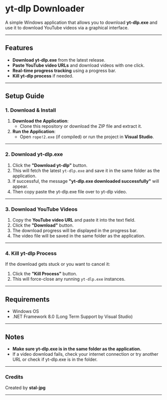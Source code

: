 # yt-dlp Downloader

A simple Windows application that allows you to download **yt-dlp.exe** and use it to download YouTube videos via a graphical interface.

---

## Features
- **Download yt-dlp.exe** from the latest release.
- **Paste YouTube video URLs** and download videos with one click.
- **Real-time progress tracking** using a progress bar.
- **Kill yt-dlp process** if needed.

---

## Setup Guide
### 1. Download & Install
1. **Download the Application**:
   - Clone this repository or download the ZIP file and extract it.
2. **Run the Application**:
   - Open `rope!2.exe` (if compiled) or run the project in **Visual Studio**.

---

### 2. Download yt-dlp.exe
1. Click the **"Download yt-dlp"** button.
2. This will fetch the latest `yt-dlp.exe` and save it in the same folder as the application.
3. If successful, the message **"yt-dlp.exe downloaded successfully"** will appear.
4. Then copy paste the yt-dlp.exe file over to yt-dlp video.

---

### 3. Download YouTube Videos
1. Copy the **YouTube video URL** and paste it into the text field.
2. Click the **"Download"** button.
3. The download progress will be displayed in the progress bar.
4. The video file will be saved in the same folder as the application.

---

### 4. Kill yt-dlp Process
If the download gets stuck or you want to cancel it:
1. Click the **"Kill Process"** button.
2. This will force-close any running `yt-dlp.exe` instances.

---

## Requirements
- Windows OS
- .NET Framework 8.0 (Long Term Support by Visual Studio)

---

## Notes
- **Make sure yt-dlp.exe is in the same folder as the application.**
- If a video download fails, check your internet connection or try another URL or check if yt-dlp.exe is in the folder.

---

### **Credits**
Created by **stal-jpg**

---

